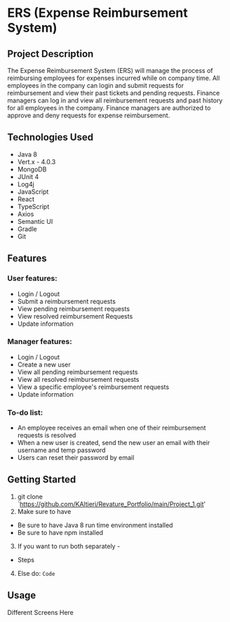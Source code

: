 # ERS (Expense Reimbursement System)

## Project Description

The Expense Reimbursement System (ERS) will manage the process of reimbursing employees for expenses incurred while on company time. All employees in the company can login and submit requests for reimbursement and view their past tickets and pending requests. Finance managers can log in and view all reimbursement requests and past history for all employees in the company. Finance managers are authorized to approve and deny requests for expense reimbursement.

## Technologies Used

* Java 8
* Vert.x - 4.0.3
* MongoDB
* JUnit 4
* Log4j
* JavaScript
* React
* TypeScript
* Axios
* Semantic UI
* Gradle
* Git

## Features

### User features:
* Login / Logout
* Submit a reimbursement requests
* View pending reimbursement requests
* View resolved reimbursement Requests
* Update information

### Manager features:
* Login / Logout
* Create a new user
* View all pending reimbursement requests
* View all resolved reimbursement requests
* View a specific employee's reimbursement requests
* Update information

### To-do list:
* An employee receives an email when one of their reimbursement requests is resolved
* When a new user is created, send the new user an email with their username and temp password
* Users can reset their password by email

## Getting Started

1. git clone `https://github.com/KAltieri/Revature_Portfolio/main/Project_1.git'
2. Make sure to have
  * Be sure to have Java 8 run time environment installed
  * Be sure to have npm installed
3. If you want to run both separately - 
  * Steps
4. Else do: `Code`

## Usage

Different Screens Here
